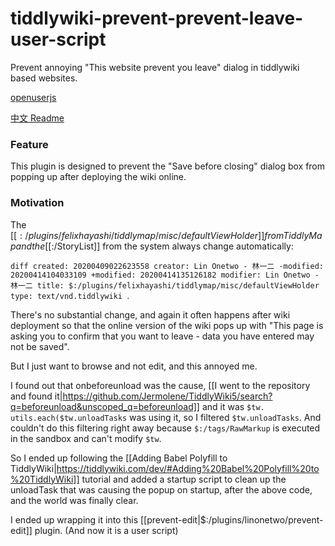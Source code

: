 # tiddlywiki-prevent-prevent-leave-user-script

Prevent annoying "This website prevent you leave" dialog in tiddlywiki based websites.

[openuserjs](https://openuserjs.org/scripts/linonetwo/Tiddlywiki_Prevent_Prevent_Leave)

[中文 Readme](./Readme_zh.md)

### Feature

This plugin is designed to prevent the "Save before closing" dialog box from popping up after deploying the wiki online.

### Motivation

The [[$:/plugins/felixhayashi/tiddlymap/misc/defaultViewHolder]] from TiddlyMap and the [[$:/StoryList]] from the system always change automatically:

``diff
created: 20200409022623558
creator: Lin Onetwo - 林一二
-modified: 20200414104033109
+modified: 20200414135126182
modifier: Lin Onetwo - 林一二
title: $:/plugins/felixhayashi/tiddlymap/misc/defaultViewHolder
type: text/vnd.tiddlywiki
``.

There's no substantial change, and again it often happens after wiki deployment so that the online version of the wiki pops up with "This page is asking you to confirm that you want to leave - data you have entered may not be saved".

But I just want to browse and not edit, and this annoyed me.

I found out that onbeforeunload was the cause, [[I went to the repository and found it|https://github.com/Jermolene/TiddlyWiki5/search?q=beforeunload&unscoped_q=beforeunload]] and it was `$tw. utils.each($tw.unloadTasks` was using it, so I filtered `$tw.unloadTasks`. And couldn't do this filtering right away because `$:/tags/RawMarkup` is executed in the sandbox and can't modify `$tw`.

So I ended up following the [[Adding Babel Polyfill to TiddlyWiki|https://tiddlywiki.com/dev/#Adding%20Babel%20Polyfill%20to%20TiddlyWiki]] tutorial and added a startup script to clean up the unloadTask that was causing the popup on startup, after the above code, and the world was finally clear.

I ended up wrapping it into this [[prevent-edit|$:/plugins/linonetwo/prevent-edit]] plugin. (And now it is a user script)
